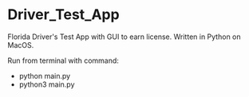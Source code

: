 # Driver_Test_App
Florida Driver's Test App with GUI to earn license. Written in Python on MacOS. 

Run from terminal with command: 
- python main.py
- python3 main.py

